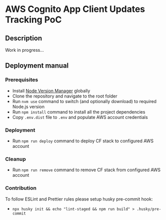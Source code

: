 # AWS Cognito App Client Updates Tracking PoC

## Description

Work in progress...

## Deployment manual

### Prerequisites

- Install [Node Version Manager](https://github.com/nvm-sh/nvm) globally
- Clone the repository and navigate to the root folder
- Run `nvm use` command to switch (and optionally download) to required Node.js version
- Run `npm install` command to install all the project dependencies
- Copy `.env.dist` file to `.env` and populate AWS account credentials

### Deployment

- Run `npm run deploy` command to deploy CF stack to configured AWS account

### Cleanup

- Run `npm run remove` command to remove CF stack from configured AWS account

### Contribution

To follow ESLint and Prettier rules please setup husky pre-commit hook:
 - `npx husky init && echo "lint-staged && npm run build" > .husky/pre-commit`
